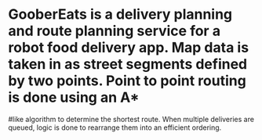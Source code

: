 # GooberEats is a delivery planning and route planning service for a robot food delivery app. Map data is taken in as street segments defined by two points. Point to point routing is done using an A*
#like algorithm to determine the shortest route. When multiple deliveries are queued, logic is done to rearrange them into an efficient ordering.

